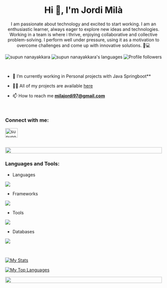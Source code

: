 
<h1 align="center">Hi 👋, I'm Jordi Milà</h1>
<p align="center"> I am passionate about technology and excited to start working. I am an enthusiastic learner, always eager to explore new ideas and technologies. Working in a team is where i thrive, enjoying collaborative and collective problem-solving. I perform well under pressure, using it as a motivation to overcome challenges and come up with innovative solutions. 🚀💻</p>
<p align="center"> 
 <img src="https://komarev.com/ghpvc/?username=jm1lx&label=Profile%20views&color=0e75b6&style=flat" alt="supun nanayakkara" /> 
<img src="https://img.shields.io/badge/Languages | Java | JavaScript | HTML5 | CSS3 -green.svg" alt="supun nanayakkara's languages" />
<img alt="Profile followers" src="https://img.shields.io/github/followers/jm1lx">
</p>
&nbsp;


- 🌱 I’m currently working in Personal projects with Java Springboot**

- 👨‍💻 All of my projects are available [here](https://github.com/jm1lx?tab=repositories)

- 📫 How to reach me **milajordi97@gmail.com**

<br>
<h3 align="left">Connect with me:</h3>
<p align="left">
<a href="https://www.linkedin.com/in/jmilamartos/" target="blank"><img align="center" src="https://raw.githubusercontent.com/rahuldkjain/github-profile-readme-generator/master/src/images/icons/Social/linked-in-alt.svg" alt="supunnanayakkara" height="30" width="40" /></a>
</p>
<br>

<img src="https://i.imgur.com/dBaSKWF.gif" height="20" width="100%">

<h3 align="left">Languages and Tools:</h3>

- Languages
<p align="left">
  <a href="https://skillicons.dev">
    <img src="https://skillicons.dev/icons?i=cpp,c,cs,python,html,css,kotlin," />
  </a>
</p>

- Frameworks
<p align="left">
  <a href="https://skillicons.dev">
    <img src="https://skillicons.dev/icons?i=docker,django,gcp,unity" />
  </a>
</p>

- Tools
<p align="left">
  <a href="https://skillicons.dev">
    <img src="https://skillicons.dev/icons?i=vscode,git,github,bitbucket,linux,postman" />
  </a>
</p>

- Databases
<p align="left">
  <a href="https://skillicons.dev">
    <img src="https://skillicons.dev/icons?i=mysql,mongo,postgres" />
  </a>
</p>

<br/>


[![My Stats](https://github-readme-stats.vercel.app/api?username=jm1lx&&show_svgns=true)](https://github.com/aleixpieres)

[![My Top Languages](https://github-readme-stats.vercel.app/api/top-langs/?username=jm1lx&layout=compact)](https://github.com/jm1lx)

<img src="https://i.imgur.com/dBaSKWF.gif" height="20" width="100%">
